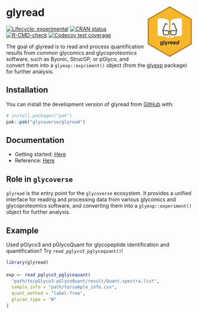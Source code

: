 
<!-- README.md is generated from README.Rmd. Please edit that file -->

# glyread <a href="https://glycoverse.github.io/glyread/"><img src="man/figures/logo.png" align="right" height="138" /></a>

<!-- badges: start -->

[![Lifecycle:
experimental](https://img.shields.io/badge/lifecycle-experimental-orange.svg)](https://lifecycle.r-lib.org/articles/stages.html#experimental)
[![CRAN
status](https://www.r-pkg.org/badges/version/glyread)](https://CRAN.R-project.org/package=glyread)
[![R-CMD-check](https://github.com/glycoverse/glyread/actions/workflows/R-CMD-check.yaml/badge.svg)](https://github.com/glycoverse/glyread/actions/workflows/R-CMD-check.yaml)
[![Codecov test
coverage](https://codecov.io/gh/glycoverse/glyread/graph/badge.svg)](https://app.codecov.io/gh/glycoverse/glyread)
<!-- badges: end -->

The goal of glyread is to read and process quantification results from
common glycomics and glycoproteomics software, such as Byonic, StrucGP,
or pGlyco, and convert them into a `glyexp::expriment()` object (from
the [glyexp](https://github.com/glycoverse/glyexp) package) for further
analysis.

## Installation

You can install the development version of glyread from
[GitHub](https://github.com/) with:

``` r
# install.packages("pak")
pak::pak("glycoverse/glyread")
```

## Documentation

-   Getting started:
    [Here](https://glycoverse.github.io/glyread/articles/glyread.html)
-   Reference:
    [Here](https://glycoverse.github.io/glyread/reference/index.html)

## Role in `glycoverse`

`glyread` is the entry point for the `glycoverse` ecosystem. It provides
a unified interface for reading and processing data from various
glycomics and glycoproteomics software, and converting them into a
`glyexp::experiment()` object for further analysis.

## Example

Used pGlyco3 and pGlycoQuant for glycopeptide identification and
quantification? Try `read_pglyco3_pglycoquant()`!

``` r
library(glyread)

exp <- read_pglyco3_pglycoquant(
  "path/to/pGlyco3-pGlycoQuant/result/Quant.spectra.list",
  sample_info = "path/to/sample_info.csv",
  quant_method = "label-free",
  glycan_type = "N"
)
```
